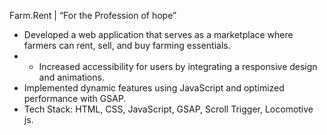 Farm.Rent | “For the Profession of hope”
-	Developed a web application that serves as a marketplace where farmers can rent, sell, and buy farming essentials.
-	-	Increased accessibility for users by integrating a responsive design and animations.
-	Implemented dynamic features using JavaScript and optimized performance with GSAP.
-	Tech Stack: HTML, CSS, JavaScript, GSAP, Scroll Trigger, Locomotive js.


